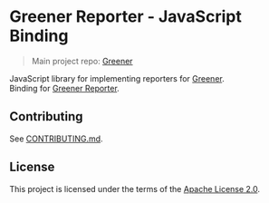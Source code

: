 # Greener Reporter - JavaScript Binding
> Main project repo: [Greener](https://github.com/cephei8/greener)

JavaScript library for implementing reporters for [Greener](https://github.com/cephei8/greener).<br>
Binding for [Greener Reporter](https://github.com/cephei8/greener-reporter).

## Contributing
See [CONTRIBUTING.md](./CONTRIBUTING.md).

## License
This project is licensed under the terms of the [Apache License 2.0](./LICENSE).
